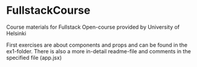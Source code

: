 # FullstackCourse
Course materials for Fullstack Open-course provided by University of Helsinki

First exercises are about components and props and can be found in the ex1-folder. There is also a more in-detail readme-file and comments in the specified file (app.jsx)
